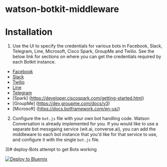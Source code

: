 # watson-botkit-middleware

# Installation

1) Use the UI to specify the credentials for various bots in Facebook, Slack, Telegram, Line, Microsoft, Cisco Spark, GroupMe and Twilio. See the below link for sections on where you can get the credentials required by each Botkit instance.

* [Facebook](https://github.com/howdyai/botkit/blob/master/readme-facebook.md#getting-started)
* [Slack](https://github.com/howdyai/botkit/blob/master/readme-slack.md#getting-started)
* [Twilio](https://github.com/howdyai/botkit/blob/master/readme-twilioipm.md#getting-started)
* [Line](https://developers.line.me/bot-api/api-reference)
* [Telegram](https://core.telegram.org/bots/api)
* [Spark] (https://developer.ciscospark.com/getting-started.html)
* [GroupMe] (https://dev.groupme.com/docs/v3)
* [Microsoft] (https://docs.botframework.com/en-us/)

2) Configure the `bot.js` file with your own bot handling code. Watson Conversation is already implemented for you. If you would like to use a separate bot messgaing service (wit.ai, converse.ai), you can add the middleware to each bot instance that you'd like for that service to use, and configure it with the single `bot.js` file.

3)# deploy-Bots
attempt to get Bots working

[![Deploy to Bluemix](https://bluemix.net/deploy/button.png)](https://bluemix.net/deploy)

